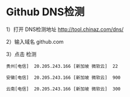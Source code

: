 

# Github DNS检测



1）打开 DNS检测地址  http://tool.chinaz.com/dns/



2）输入域名   github.com



3）点击   检测

```properties
贵州[电信]  20.205.243.166 [新加坡 微软云]  22

安徽[电信]  20.205.243.166 [新加坡 微软云]  900

云南[电信]  20.205.243.166 [新加坡 微软云]  300
```

